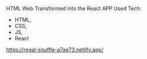 HTML Web Transformed into the React APP
Used Tech:

- HTML,
- CSS,
- JS,
- React

https://regal-souffle-a7ae73.netlify.app/
